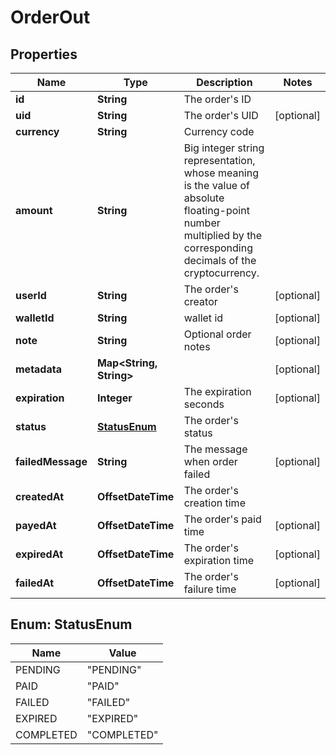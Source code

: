 

# OrderOut


## Properties

Name | Type | Description | Notes
------------ | ------------- | ------------- | -------------
**id** | **String** | The order&#39;s ID | 
**uid** | **String** | The order&#39;s UID |  [optional]
**currency** | **String** | Currency code | 
**amount** | **String** | Big integer string representation, whose meaning is the value of absolute floating-point number multiplied by the corresponding decimals of the cryptocurrency. | 
**userId** | **String** | The order&#39;s creator |  [optional]
**walletId** | **String** | wallet id |  [optional]
**note** | **String** | Optional order notes |  [optional]
**metadata** | **Map&lt;String, String&gt;** |  |  [optional]
**expiration** | **Integer** | The expiration seconds |  [optional]
**status** | [**StatusEnum**](#StatusEnum) | The order&#39;s status | 
**failedMessage** | **String** | The message when order failed |  [optional]
**createdAt** | **OffsetDateTime** | The order&#39;s creation time | 
**payedAt** | **OffsetDateTime** | The order&#39;s paid time |  [optional]
**expiredAt** | **OffsetDateTime** | The order&#39;s expiration time |  [optional]
**failedAt** | **OffsetDateTime** | The order&#39;s failure time |  [optional]



## Enum: StatusEnum

Name | Value
---- | -----
PENDING | &quot;PENDING&quot;
PAID | &quot;PAID&quot;
FAILED | &quot;FAILED&quot;
EXPIRED | &quot;EXPIRED&quot;
COMPLETED | &quot;COMPLETED&quot;



